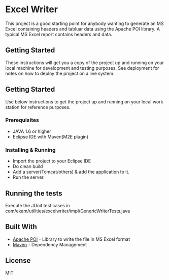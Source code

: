 # Excel Writer

This project is a good starting point for anybody wanting to generate an MS Excel containing headers and tabluar data using the Apache POI library. A typical MS Excel report contains headers and data.


## Getting Started

These instructions will get you a copy of the project up and running on your local machine for development and testing purposes. See deployment for notes on how to deploy the project on a live system.


## Getting Started

Use below instructions to get the project up and running on your local work station for reference purposes.

### Prerequisites
* JAVA 1.6 or higher
* Eclipse IDE with Maven(M2E plugin)

### Installing & Running

* Import the project to your Eclipse IDE
* Do clean build
* Add a server(Tomcat/others) & add the application to it.
* Run the server.

## Running the tests

Execute the JUnit test cases in com/ekam/utilities/excelwriter/impl/GenericWriterTests.java

## Built With

* [Apache POI](http://www.dropwizard.io/1.0.2/docs/) - Library to write the file in MS Excel format
* [Maven](https://maven.apache.org/) - Dependency Management


## License

MIT

 
